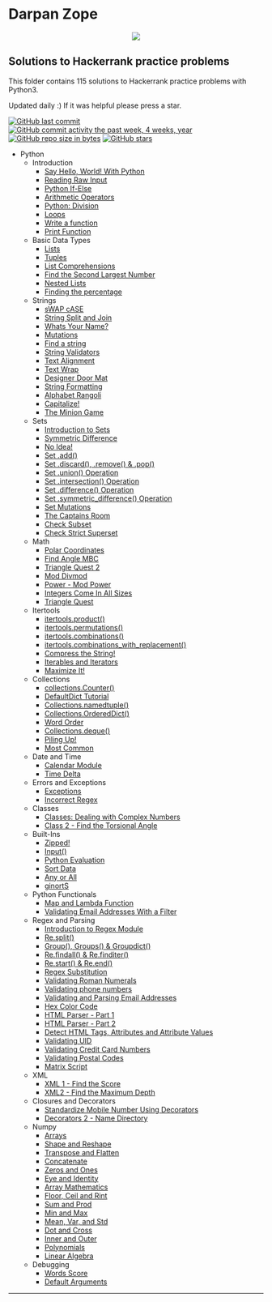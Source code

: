 # Darpan Zope

<p align="center"><a href="https://www.hackerrank.com/darpanzope"><img src="https://i0.wp.com/gradsingames.com/wp-content/uploads/2016/05/856771_668224053197841_1943699009_o.png" ></a></p>


## Solutions to Hackerrank practice problems
This folder contains 115 solutions to Hackerrank practice problems with Python3.

Updated daily :) If it was helpful please press a star.

[![GitHub last commit](https://img.shields.io/github/last-commit/darpanzope/Hackerrank-Solutions.svg)](https://github.com/darpanzope/Hackerrank-Solutions) 
[![GitHub commit activity the past week, 4 weeks, year](https://img.shields.io/github/commit-activity/y/darpanzope/Hackerrank-Solutions.svg)](https://github.com/darpanzope/Hackerrank-Solutions)
[![GitHub repo size in bytes](https://img.shields.io/github/repo-size/darpanzope/Hackerrank-Solutions.svg)](https://github.com/darpanzope/Hackerrank-Solutions) 
[![GitHub stars](https://img.shields.io/github/stars/darpanzope/Hackerrank-Solutions.svg)](https://github.com/darpanzope/Hackerrank-Solutions)

- Python
   - Introduction
	   - [Say Hello, World! With Python](Introduction/SayHelloWorldWithPython.py)
	   - [Reading Raw Input](Introduction/ReadingRawInput.py)
	   - [Python If-Else](Introduction/PythonIfElse.py)
	   - [Arithmetic Operators](Introduction/ArithmeticOperators.py)
	   - [Python: Division](Introduction/PythonDivision.py)
	   - [Loops](Introduction/Loops.py)
	   - [Write a function](Introduction/Writeafunction.py)
	   - [Print Function](Introduction/PrintFunction.py)
   - Basic Data Types
	   - [Lists](BasicDataTypes/Lists.py)
	   - [Tuples](BasicDataTypes/Tuples.py)
	   - [List Comprehensions](BasicDataTypes/ListComprehensions.py)
	   - [Find the Second Largest Number](BasicDataTypes/FindtheSecondLargestNumber.py)
	   - [Nested Lists](BasicDataTypes/NestedLists.py)
	   - [Finding the percentage](BasicDataTypes/Findingthepercentage.py)
   - Strings
	   - [sWAP cASE](Strings/sWAPcASE.py)
	   - [String Split and Join](Strings/StringSplitandJoin.py)
	   - [Whats Your Name?](Strings/WhatsYourName.py)
	   - [Mutations](Strings/Mutations.py)
	   - [Find a string](Strings/Findastring.py)
	   - [String Validators](Strings/StringValidators.py)
	   - [Text Alignment](Strings/TextAlignment.py)
	   - [Text Wrap](Strings/TextWrap.py)
	   - [Designer Door Mat](Strings/DesignerDoorMat.py)
	   - [String Formatting](Strings/StringFormatting.py)
	   - [Alphabet Rangoli](Strings/AlphabetRangoli.py)
	   - [Capitalize!](Strings/Capitalize.py)
	   - [The Minion Game](Strings/TheMinionGame.py)
   - Sets
	   - [Introduction to Sets](Sets/IntroductiontoSets.py)
	   - [Symmetric Difference](Sets/SymmetricDifference.py)
	   - [No Idea!](Sets/NoIdea.py)
	   - [Set .add()](Sets/Setadd.py)
	   - [Set .discard(), .remove() &amp; .pop()](Sets/Setdiscardremoveamppop.py)
	   - [Set .union() Operation](Sets/SetunionOperation.py)
	   - [Set .intersection() Operation](Sets/SetintersectionOperation.py)
	   - [Set .difference() Operation](Sets/SetdifferenceOperation.py)
	   - [Set .symmetric_difference() Operation](Sets/Setsymmetric_differenceOperation.py)
	   - [Set Mutations](Sets/SetMutations.py)
	   - [The Captains Room](Sets/TheCaptainsRoom.py)
	   - [Check Subset](Sets/CheckSubset.py)
	   - [Check Strict Superset](Sets/CheckStrictSuperset.py)
   - Math
	   - [Polar Coordinates](Math/PolarCoordinates.py)
	   - [Find Angle MBC](Math/FindAngleMBC.py)
	   - [Triangle Quest 2](Math/TriangleQuest2.py)
	   - [Mod Divmod](Math/ModDivmod.py)
	   - [Power - Mod Power](Math/PowerModPower.py)
	   - [Integers Come In All Sizes](Math/IntegersComeInAllSizes.py)
	   - [Triangle Quest](Math/TriangleQuest.py)
   - Itertools
	   - [itertools.product()](Itertools/itertoolsproduct.py)
	   - [itertools.permutations()](Itertools/itertoolspermutations.py)
	   - [itertools.combinations()](Itertools/itertoolscombinations.py)
	   - [itertools.combinations_with_replacement()](Itertools/itertoolscombinations_with_replacement.py)
	   - [Compress the String!](Itertools/CompresstheString.py)
	   - [Iterables and Iterators](Itertools/IterablesandIterators.py)
	   - [Maximize It!](Itertools/MaximizeIt.py)
   - Collections
	   - [collections.Counter()](Collections/collectionsCounter.py)
	   - [DefaultDict Tutorial](Collections/DefaultDictTutorial.py)
	   - [Collections.namedtuple()](Collections/Collectionsnamedtuple.py)
	   - [Collections.OrderedDict()](Collections/CollectionsOrderedDict.py)
	   - [Word Order](Collections/WordOrder.py)
	   - [Collections.deque()](Collections/Collectionsdeque.py)
	   - [Piling Up!](Collections/PilingUp.py)
	   - [Most Common](Collections/MostCommon.py)
   - Date and Time
	   - [Calendar Module](DateandTime/CalendarModule.py)
	   - [Time Delta](DateandTime/TimeDelta.py)
   - Errors and Exceptions
	   - [Exceptions](ErrorsandExceptions/Exceptions.py)
	   - [Incorrect Regex](ErrorsandExceptions/IncorrectRegex.py)
   - Classes
	   - [Classes: Dealing with Complex Numbers](Classes/ClassesDealingwithComplexNumbers.py)
	   - [Class 2 - Find the Torsional Angle](Classes/Class2FindtheTorsionalAngle.py)
   - Built-Ins
	   - [Zipped!](BuiltIns/Zipped.py)
	   - [Input()](BuiltIns/Input.py)
	   - [Python Evaluation](BuiltIns/PythonEvaluation.py)
	   - [Sort Data](BuiltIns/SortData.py)
	   - [Any or All](BuiltIns/AnyorAll.py)
	   - [ginortS](BuiltIns/ginortS.py)
   - Python Functionals
	   - [Map and Lambda Function](PythonFunctionals/MapandLambdaFunction.py)
	   - [Validating Email Addresses With a Filter](PythonFunctionals/ValidatingEmailAddressesWithaFilter.py)
   - Regex and Parsing
	   - [Introduction to Regex Module](RegexandParsing/IntroductiontoRegexModule.py)
	   - [Re.split()](RegexandParsing/Resplit.py)
	   - [Group(), Groups() &amp; Groupdict()](RegexandParsing/GroupGroupsampGroupdict.py)
	   - [Re.findall() &amp; Re.finditer()](RegexandParsing/RefindallampRefinditer.py)
	   - [Re.start() &amp; Re.end()](RegexandParsing/RestartampReend.py)
	   - [Regex Substitution](RegexandParsing/RegexSubstitution.py)
	   - [Validating Roman Numerals](RegexandParsing/ValidatingRomanNumerals.py)
	   - [Validating phone numbers](RegexandParsing/Validatingphonenumbers.py)
	   - [Validating and Parsing Email Addresses](RegexandParsing/ValidatingandParsingEmailAddresses.py)
	   - [Hex Color Code](RegexandParsing/HexColorCode.py)
	   - [HTML Parser - Part 1](RegexandParsing/HTMLParserPart1.py)
	   - [HTML Parser - Part 2](RegexandParsing/HTMLParserPart2.py)
	   - [Detect HTML Tags, Attributes and Attribute Values](RegexandParsing/DetectHTMLTagsAttributesandAttributeValues.py)
	   - [Validating UID](RegexandParsing/ValidatingUID.py)
	   - [Validating Credit Card Numbers](RegexandParsing/ValidatingCreditCardNumbers.py)
	   - [Validating Postal Codes](RegexandParsing/ValidatingPostalCodes.py)
	   - [Matrix Script](RegexandParsing/MatrixScript.py)
   - XML
	   - [XML 1 - Find the Score](XML/XML1FindtheScore.py)
	   - [XML2 - Find the Maximum Depth](XML/XML2FindtheMaximumDepth.py)
   - Closures and Decorators
	   - [Standardize Mobile Number Using Decorators](ClosuresandDecorators/StandardizeMobileNumberUsingDecorators.py)
	   - [Decorators 2 - Name Directory](ClosuresandDecorators/Decorators2NameDirectory.py)
   - Numpy
	   - [Arrays](Numpy/Arrays.py)
	   - [Shape and Reshape](Numpy/ShapeandReshape.py)
	   - [Transpose and Flatten](Numpy/TransposeandFlatten.py)
	   - [Concatenate](Numpy/Concatenate.py)
	   - [Zeros and Ones](Numpy/ZerosandOnes.py)
	   - [Eye and Identity](Numpy/EyeandIdentity.py)
	   - [Array Mathematics](Numpy/ArrayMathematics.py)
	   - [Floor, Ceil and Rint](Numpy/FloorCeilandRint.py)
	   - [Sum and Prod](Numpy/SumandProd.py)
	   - [Min and Max](Numpy/MinandMax.py)
	   - [Mean, Var, and Std](Numpy/MeanVarandStd.py)
	   - [Dot and Cross](Numpy/DotandCross.py)
	   - [Inner and Outer](Numpy/InnerandOuter.py)
	   - [Polynomials](Numpy/Polynomials.py)
	   - [Linear Algebra](Numpy/LinearAlgebra.py)
   - Debugging
	   - [Words Score](Debugging/WordsScore.py)
	   - [Default Arguments](Debugging/DefaultArguments.py)

<hr>
